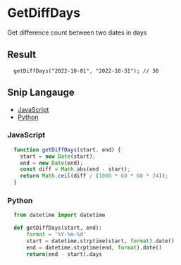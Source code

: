 # GetDiffDays
Get difference count between two dates in days

## Result
```
  getDiffDays("2022-10-01", "2022-10-31"); // 30
```

## Snip Langauge
* [JavaScript](#javascript)
* [Python](#python)

### JavaScript
```js
  function getDiffDays(start, end) {
    start = new Date(start);
    end = new Date(end);
    const diff = Math.abs(end - start);
    return Math.ceil(diff / (1000 * 60 * 60 * 24));
  }
```

### Python

```python
  from datetime import datetime

  def getDiffDays(start, end):
      format = '%Y-%m-%d'
      start = datetime.strptime(start, format).date()
      end = datetime.strptime(end, format).date()
      return(end - start).days
```

